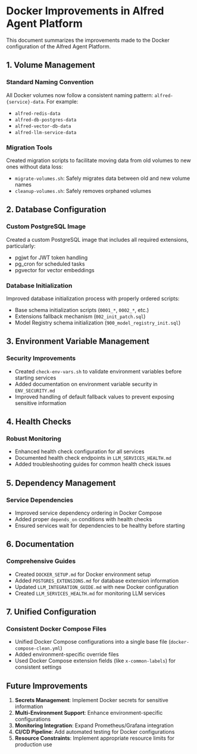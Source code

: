 # Docker Improvements in Alfred Agent Platform

This document summarizes the improvements made to the Docker configuration of the Alfred Agent Platform.

## 1. Volume Management

### Standard Naming Convention

All Docker volumes now follow a consistent naming pattern: `alfred-{service}-data`. For example:
- `alfred-redis-data`
- `alfred-db-postgres-data`
- `alfred-vector-db-data`
- `alfred-llm-service-data`

### Migration Tools

Created migration scripts to facilitate moving data from old volumes to new ones without data loss:
- `migrate-volumes.sh`: Safely migrates data between old and new volume names
- `cleanup-volumes.sh`: Safely removes orphaned volumes

## 2. Database Configuration

### Custom PostgreSQL Image

Created a custom PostgreSQL image that includes all required extensions, particularly:
- pgjwt for JWT token handling
- pg_cron for scheduled tasks
- pgvector for vector embeddings

### Database Initialization

Improved database initialization process with properly ordered scripts:
- Base schema initialization scripts (`0001_*`, `0002_*`, etc.)
- Extensions fallback mechanism (`002_init_patch.sql`)
- Model Registry schema initialization (`900_model_registry_init.sql`)

## 3. Environment Variable Management

### Security Improvements

- Created `check-env-vars.sh` to validate environment variables before starting services
- Added documentation on environment variable security in `ENV_SECURITY.md`
- Improved handling of default fallback values to prevent exposing sensitive information

## 4. Health Checks

### Robust Monitoring

- Enhanced health check configuration for all services
- Documented health check endpoints in `LLM_SERVICES_HEALTH.md`
- Added troubleshooting guides for common health check issues

## 5. Dependency Management

### Service Dependencies

- Improved service dependency ordering in Docker Compose
- Added proper `depends_on` conditions with health checks
- Ensured services wait for dependencies to be healthy before starting

## 6. Documentation

### Comprehensive Guides

- Created `DOCKER_SETUP.md` for Docker environment setup
- Added `POSTGRES_EXTENSIONS.md` for database extension information
- Updated `LLM_INTEGRATION_GUIDE.md` with new Docker configuration
- Created `LLM_SERVICES_HEALTH.md` for monitoring LLM services

## 7. Unified Configuration

### Consistent Docker Compose Files

- Unified Docker Compose configurations into a single base file (`docker-compose-clean.yml`)
- Added environment-specific override files
- Used Docker Compose extension fields (like `x-common-labels`) for consistent settings

## Future Improvements

1. **Secrets Management**: Implement Docker secrets for sensitive information
2. **Multi-Environment Support**: Enhance environment-specific configurations
3. **Monitoring Integration**: Expand Prometheus/Grafana integration
4. **CI/CD Pipeline**: Add automated testing for Docker configurations
5. **Resource Constraints**: Implement appropriate resource limits for production use
